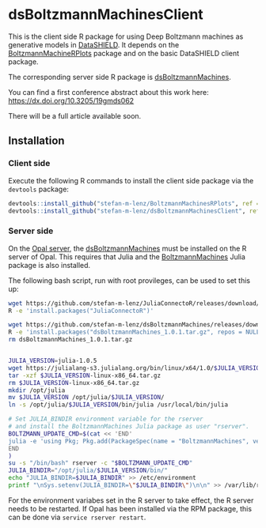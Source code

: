 # dsBoltzmannMachinesClient

This is the client side R package for using Deep Boltzmann machines as generative models in [DataSHIELD](https://github.com/datashield). It depends on the [BoltzmannMachineRPlots](https://github.com/stefan-m-lenz/BoltzmannMachinesRPlots) package and on the basic DataSHIELD client package.

The corresponding server side R package is [dsBoltzmannMachines](https://github.com/stefan-m-lenz/dsBoltzmannMachines).

You can find a first conference abstract about this work here:
https://dx.doi.org/10.3205/19gmds062

There will be a full article available soon.

## Installation

### Client side
Execute the following R commands to install the client side package via the `devtools` package:

```R
devtools::install_github("stefan-m-lenz/BoltzmannMachinesRPlots", ref = "v0.1.0")
devtools::install_github("stefan-m-lenz/dsBoltzmannMachinesClient", ref = "v1.0.0")
```

### Server side

On the [Opal server](http://opaldoc.obiba.org/en/latest/admin/installation.html), the [dsBoltzmannMachines](https://github.com/stefan-m-lenz/dsBoltzmannMachines) must be installed on the R server of Opal.
This requires that Julia and the [BoltzmannMachines](https://github.com/stefan-m-lenz/BoltzmannMachines.jl) Julia package is also installed.

The following bash script, run with root provileges, can be used to set this up:

```bash
wget https://github.com/stefan-m-lenz/JuliaConnectoR/releases/download/v0.3.1/JuliaConnectoR_0.3.1.tar.gz
R -e 'install.packages("JuliaConnectoR")'

wget https://github.com/stefan-m-lenz/dsBoltzmannMachines/releases/download/v1.0.1/dsBoltzmannMachines_1.0.1.tar.gz
R -e 'install.packages("dsBoltzmannMachines_1.0.1.tar.gz", repos = NULL, type = "source")'
rm dsBoltzmannMachines_1.0.1.tar.gz


JULIA_VERSION=julia-1.0.5
wget https://julialang-s3.julialang.org/bin/linux/x64/1.0/$JULIA_VERSION-linux-x86_64.tar.gz
tar -xzf $JULIA_VERSION-linux-x86_64.tar.gz
rm $JULIA_VERSION-linux-x86_64.tar.gz
mkdir /opt/julia
mv $JULIA_VERSION /opt/julia/$JULIA_VERSION/
ln -s /opt/julia/$JULIA_VERSION/bin/julia /usr/local/bin/julia

# Set JULIA_BINDIR environment variable for the rserver
# and install the BoltzmannMachines Julia package as user "rserver".
BOLTZMANN_UPDATE_CMD=$(cat << 'END'
julia -e 'using Pkg; Pkg.add(PackageSpec(name = "BoltzmannMachines", version = "1.2"))'
END
)
su -s "/bin/bash" rserver -c "$BOLTZMANN_UPDATE_CMD"
JULIA_BINDIR="/opt/julia/$JULIA_VERSION/bin/"
echo "JULIA_BINDIR=$JULIA_BINDIR" >> /etc/environment
printf "\nSys.setenv(JULIA_BINDIR=\"$JULIA_BINDIR\")\n\n" >> /var/lib/rserver/conf/Rprofile.R
```

For the environment variabes set in the R server to take effect, the R server needs
to be restarted. If Opal has been installed via the RPM package, this can be done via `service rserver restart`.